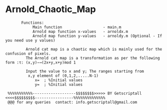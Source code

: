 # Arnold_Chaotic_Map



           Functions:
                Main function                  - main.m
                Arnold map function x-values   - arnoldx.m
                Arnold map function y-values   - arnoldy.m (Optional - If you need use y values)
              
             Arnold cat map is a chaotic map which is mainly used for the confusion of pixels.  
             The Arnold cat map is a transformation as per the following form :τ: (x,y)−→(2x+y,x+y)mod 1
             
             Input the value to x and y; The ranges starting from   
              x,y element of (0,1,2,.....N-1)
                 x=  ; %Initial values
                 y=  ; %Initial values

     %%%%%%%%%%%-------------------$$$$$$$$>>>>> BY Getscriptall <<<<$$$$$$$$$-----------------%%%%%%%%%%%%%%
     @@@ for any queries  contact: info.getscriptall@gmail.com
